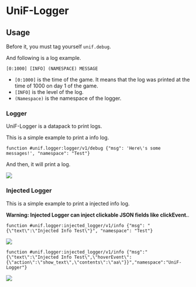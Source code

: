 # UniF-Logger

## Usage

Before it, you must tag yourself `unif.debug`.

And following is a log example.
```TXT
[0:1000] [INFO] (NAMESPACE) MESSAGE
```

- `[0:1000]` is the time of the game. It means that the log was printed at the time of 1000 on day 1 of the game.
- `[INFO]` is the level of the log.
- `(Namespace)` is the namespace of the logger.

### Logger

UniF-Logger is a datapack to print logs.

This is a simple example to print a info log.

```mcfunction
function #unif.logger:logger/v1/debug {"msg": 'Here\'s some messages!', "namespace": "Test"}
```

And then, it will print a log.

![](https://z1.ax1x.com/2023/09/22/pPo6Qw4.png)

### Injected Logger

This is a simple example to print a injected info log.

**Warning: Injected Logger can inject clickable JSON fields like clickEvent.**.

```mcfunction
function #unif.logger:injected_logger/v1/info {"msg": "{\"text\":\"Injected Info Test\"}", "namespace": "Test"}
```

![](https://z1.ax1x.com/2023/09/22/pPoHYLj.png)

```mcfunction
function #unif.logger:injected_logger/v1/info {"msg":"{\"text\":\"Injected Info Test\",\"hoverEvent\":{\"action\":\"show_text\",\"contents\":\"aa\"}}","namespace":"UniF-Logger"}
```

![](https://z1.ax1x.com/2023/09/22/pPoH0YV.png)